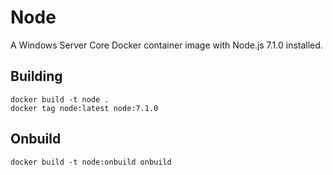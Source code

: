 # Node

A Windows Server Core Docker container image with Node.js 7.1.0 installed.

## Building

```
docker build -t node .
docker tag node:latest node:7.1.0
```

## Onbuild

```
docker build -t node:onbuild onbuild
```
